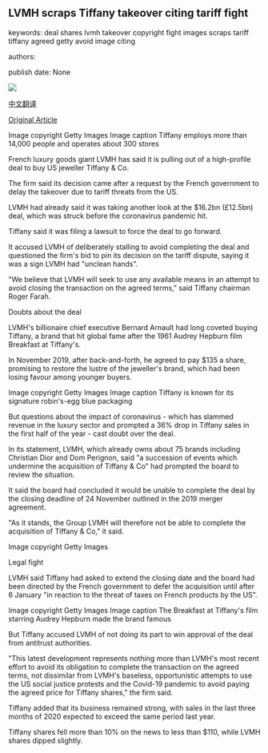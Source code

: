## LVMH scraps Tiffany takeover citing tariff fight

keywords: deal shares lvmh takeover copyright fight images scraps tariff tiffany agreed getty avoid image citing

authors: 

publish date: None

![](https://ichef.bbci.co.uk/news/1024/branded_news/9E22/production/_109428404_tiffanywindow_getty.jpg)

[中文翻译](LVMH%20scraps%20Tiffany%20takeover%20citing%20tariff%20fight_zh.md)

[Original Article](https://www.bbc.com/news/business-54092025)

Image copyright Getty Images Image caption Tiffany employs more than 14,000 people and operates about 300 stores

French luxury goods giant LVMH has said it is pulling out of a high-profile deal to buy US jeweller Tiffany & Co.

The firm said its decision came after a request by the French government to delay the takeover due to tariff threats from the US.

LVMH had already said it was taking another look at the $16.2bn (£12.5bn) deal, which was struck before the coronavirus pandemic hit.

Tiffany said it was filing a lawsuit to force the deal to go forward.

It accused LVMH of deliberately stalling to avoid completing the deal and questioned the firm's bid to pin its decision on the tariff dispute, saying it was a sign LVMH had "unclean hands".

"We believe that LVMH will seek to use any available means in an attempt to avoid closing the transaction on the agreed terms," said Tiffany chairman Roger Farah.

Doubts about the deal

LVMH's billionaire chief executive Bernard Arnault had long coveted buying Tiffany, a brand that hit global fame after the 1961 Audrey Hepburn film Breakfast at Tiffany's.

In November 2019, after back-and-forth, he agreed to pay $135 a share, promising to restore the lustre of the jeweller's brand, which had been losing favour among younger buyers.

Image copyright Getty Images Image caption Tiffany is known for its signature robin's-egg blue packaging

But questions about the impact of coronavirus - which has slammed revenue in the luxury sector and prompted a 36% drop in Tiffany sales in the first half of the year - cast doubt over the deal.

In its statement, LVMH, which already owns about 75 brands including Christian Dior and Dom Perignon, said "a succession of events which undermine the acquisition of Tiffany & Co" had prompted the board to review the situation.

It said the board had concluded it would be unable to complete the deal by the closing deadline of 24 November outlined in the 2019 merger agreement.

"As it stands, the Group LVMH will therefore not be able to complete the acquisition of Tiffany & Co," it said.

Image copyright Getty Images

Legal fight

LVMH said Tiffany had asked to extend the closing date and the board had been directed by the French government to defer the acquisition until after 6 January "in reaction to the threat of taxes on French products by the US".

Image copyright Getty Images Image caption The Breakfast at Tiffany's film starring Audrey Hepburn made the brand famous

But Tiffany accused LVMH of not doing its part to win approval of the deal from antitrust authorities.

"This latest development represents nothing more than LVMH's most recent effort to avoid its obligation to complete the transaction on the agreed terms, not dissimilar from LVMH's baseless, opportunistic attempts to use the US social justice protests and the Covid-19 pandemic to avoid paying the agreed price for Tiffany shares," the firm said.

Tiffany added that its business remained strong, with sales in the last three months of 2020 expected to exceed the same period last year.

Tiffany shares fell more than 10% on the news to less than $110, while LVMH shares dipped slightly.